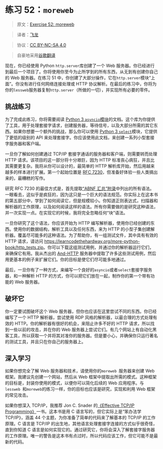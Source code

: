# 练习 52：`moreweb`

> 原文：[Exercise 52: moreweb](https://learncodethehardway.org/more-python-book/ex52.html)

> 译者：[飞龙](https://github.com/wizardforcel)

> 协议：[CC BY-NC-SA 4.0](http://creativecommons.org/licenses/by-nc-sa/4.0/)

> 自豪地采用[谷歌翻译](https://translate.google.cn/)

现在，你已经使用 Python `http.server`库创建了一个 Web 服务器。你已经进行到最后一个项目了。你将使用你至今为止所学到的所有东西，从无到有创建你自己的 Web 服务器。在练习 51 中，你创建了大部分操作，它在`http.server`模块“上面”。你没有进行任何网络连接处理或 HTTP 协议解析。在最后的练习中，你将为你的`lessweb`服务器复制`http.server`（所做的一切），并实现所有必要的零件。

## 挑战练习

为了完成此练习，你将需要阅读 [Python 3 `asyncio`模块](https://docs.python.org/3/library/asyncio.html)的文档。这个库为你提供了工具，用于处理套接字请求，创建服务器，等待信号，以及大部分所需的其它东西。如果你想要一个额外的挑战，那么你可以使用 [Python 3 `select`](https://docs.python.org/3/library/select.html)模块，它提供了更低的级别的 API 来处理套接字。你应该使用此文档，来创建一系列小型套接字服务器和客户端。

一旦你了解如何创建通过 TCP/IP 套接字通话的服务器和客户端，则需要转而处理 HTTP 请求。该项目的这一部分将十分艰巨，因为 HTTP 标准丧心病狂，并且比其需要更复杂。我将从你可以设计的，最简单的 HTTP 解析库开始，然后用越来越多的样本进行扩展。第一个起始位置是 [RFC 7230](https://tools.ietf.org/html/rfc7230)，但准备好体验一些人类搞出来的，最糟糕的写作。

研究 RFC 7230 的最佳方式是，首先提取[“ABNF 汇总”附录](https://tools.ietf.org/html/rfc7230#appendix-B)中列出的所有语法。一眼看去，这似乎是疯狂的，因为这只是一个巨大的语法规范。你实际上在这本书的第五部分中，学到了如何阅读它，但是规模较小。你知道正则表达式，扫描器和解析器的工作原理，以及如何阅读这样的语法。所有你需要做的是研究这种语法，并一次实现一点。在实现它的时候，我将完全忽略任何“块”语法。

一旦你研究了这个语法，你应该开始为 HTTP 编写解析器，使用你已经创建的东西。使用你的数据结构，解析工具以及任何东西，来为 HTTP 的小型子集创建解析器。覆盖尽可能多的这种语法。为了帮助你，有一组测试文件，其中具有有效的 HTTP 请求，请访问 <https://learncodethehardway.org/more-python-book/http_tests.zip>。你可以下载这组测试用例，并通过你的解析器运行它们，来确保它有用。我从杰出的 [And-HTTP](http://www.and.org/and-httpd/) 服务器中提取了许多这些测试用例，然后用更基本的例子来扩展它们。你的目标是使它们尽可能多地通过。

最后，一旦你有了一种方式，来编写一个良好的`asyncio`或者`select`套接字服务器，和一种解析 HTTP 的方式，你可以把它们放在一起，制作你的第一个带有功能的 Web 服务器。

## 破坏它

你一定要试图破坏这个 Web 服务器，但你也应该在这里尝试不同的东西。你已经编写了一个 HTTP 解析器，尝试使用 RDP 风格的解析器，以最合理的方式处理有效的 HTTP。你的解析器有很好的机会，来阻止许多不好的 HTTP 请求，所以找到一些以前的攻击，并在你的 Web 服务器上尝试它们。有几个网站上有自动化黑客工具，所以获取一个并将其对准你的服务器。但是要小心，并确保你只运行著名的测试工具，并且只在你自己的服务器上。

## 深入学习

如果你想完全了解 Web 服务器和技术，请使用你的`moreweb `服务器来创建 Web 框架。我建议先创建一个网站，然后从 Web 框架中提取出所需的模式。这种框架的目标是，封装你使用的模式，以便你可以简化后续的 Web 应用程序。与`lessweb `和`moreweb`的练习一样，你的目标也应该是研究，实现和利用 Web 框架的常见攻击。

如果你想深入 TCP/IP，我推荐 Jon C. Snader 的[《Effective TCP/IP Programming》](http://amzn.to/1o50HYC)一书。这本书是用 C 语言写的，但它实际上是“笨办法学 TCP/IP》，涵盖 44 个主题，为你准备了简单的代码来了解基本的 TCP/IP 的工作原理。C 语言是 TCP/IP 的出生地，其他语言处理套接字连接的方式似乎很奇怪，直到你知道 C 语言是如何实现它的。通过研究它，你将会深入了解套接字服务器的工作原理。唯一的警告是这本书有点过时，所以代码应该工作，但它可能不是最新的代码。
